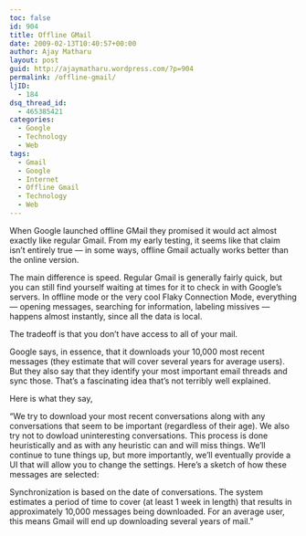 ```yaml
---
toc: false
id: 904
title: Offline GMail
date: 2009-02-13T10:40:57+00:00
author: Ajay Matharu
layout: post
guid: http://ajaymatharu.wordpress.com/?p=904
permalink: /offline-gmail/
ljID:
  - 184
dsq_thread_id:
  - 465385421
categories:
  - Google
  - Technology
  - Web
tags:
  - Gmail
  - Google
  - Internet
  - Offline Gmail
  - Technology
  - Web
---
```

When Google launched offline GMail they promised it would act almost exactly like regular Gmail. From my early testing, it seems like that claim isn&#8217;t entirely true &#8212; in some ways, offline Gmail actually works better than the online version.

The main difference is speed. Regular Gmail is generally fairly quick, but you can still find yourself waiting at times for it to check in with Google&#8217;s servers. In offline mode or the very cool Flaky Connection Mode, everything &#8212; opening messages, searching for information, labeling missives &#8212; happens almost instantly, since all the data is local.

The tradeoff is that you don&#8217;t have access to all of your mail.

Google says, in essence, that it downloads your 10,000 most recent messages (they estimate that will cover several years for average users). But they also say that they identify your most important email threads and sync those. That&#8217;s a fascinating idea that&#8217;s not terribly well explained.

Here is what they say,

&#8220;We try to download your most recent conversations along with any conversations that seem to be important (regardless of their age). We also try not to dowload uninteresting conversations. This process is done heuristically and as with any heuristic can and will miss things. We&#8217;ll continue to tune things up, but more importantly, we&#8217;ll eventually provide a UI that will allow you to change the settings. Here&#8217;s a sketch of how these messages are selected:

Synchronization is based on the date of conversations. The system estimates a period of time to cover (at least 1 week in length) that results in approximately 10,000 messages being downloaded. For an average user, this means Gmail will end up downloading several years of mail.&#8221;
